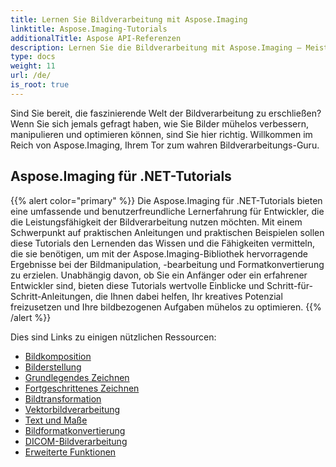 ```yaml
---
title: Lernen Sie Bildverarbeitung mit Aspose.Imaging
linktitle: Aspose.Imaging-Tutorials
additionalTitle: Aspose API-Referenzen
description: Lernen Sie die Bildverarbeitung mit Aspose.Imaging – Meistern Sie die Kunst der Bildbearbeitung und -verbesserung mit Aspose.Imaging. Tauchen Sie noch heute in die Welt der fortschrittlichen Bildverarbeitung ein.
type: docs
weight: 11
url: /de/
is_root: true
---
```


Sind Sie bereit, die faszinierende Welt der Bildverarbeitung zu erschließen? Wenn Sie sich jemals gefragt haben, wie Sie Bilder mühelos verbessern, manipulieren und optimieren können, sind Sie hier richtig. Willkommen im Reich von Aspose.Imaging, Ihrem Tor zum wahren Bildverarbeitungs-Guru.

## Aspose.Imaging für .NET-Tutorials
{{% alert color="primary" %}}
Die Aspose.Imaging für .NET-Tutorials bieten eine umfassende und benutzerfreundliche Lernerfahrung für Entwickler, die die Leistungsfähigkeit der Bildverarbeitung nutzen möchten. Mit einem Schwerpunkt auf praktischen Anleitungen und praktischen Beispielen sollen diese Tutorials den Lernenden das Wissen und die Fähigkeiten vermitteln, die sie benötigen, um mit der Aspose.Imaging-Bibliothek hervorragende Ergebnisse bei der Bildmanipulation, -bearbeitung und Formatkonvertierung zu erzielen. Unabhängig davon, ob Sie ein Anfänger oder ein erfahrener Entwickler sind, bieten diese Tutorials wertvolle Einblicke und Schritt-für-Schritt-Anleitungen, die Ihnen dabei helfen, Ihr kreatives Potenzial freizusetzen und Ihre bildbezogenen Aufgaben mühelos zu optimieren.
{{% /alert %}}

Dies sind Links zu einigen nützlichen Ressourcen:
 
- [Bildkomposition](./net/image-composition/)
- [Bilderstellung](./net/image-creation/)
- [Grundlegendes Zeichnen](./net/basic-drawing/)
- [Fortgeschrittenes Zeichnen](./net/advanced-drawing/)
- [Bildtransformation](./net/image-transformation/)
- [Vektorbildverarbeitung](./net/vector-image-processing/)
- [Text und Maße](./net/text-and-measurements/)
- [Bildformatkonvertierung](./net/image-format-conversion/)
- [DICOM-Bildverarbeitung](./net/dicom-image-processing/)
- [Erweiterte Funktionen](./net/advanced-features/)


